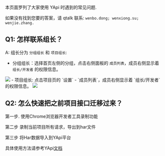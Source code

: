 本页面罗列了大家使用 YApi 时遇到的常见问题.

如果没有找到您要的答案，请 qtalk 联系: `wenbo.dong; wenxiong.su; wenjie.zhang.`

## Q1: 怎样联系组长？

A: 组长分为 `分组组长` 和 `项目组长`:
- 分组组长：选择首页左侧的分组，点击右侧面板的 `成员列表`，成员右侧显示着 `组长/开发者` 的权限信息。
<img src="./images/usage/manage_find_manager.png" />
- 项目组长: 点击项目页的 `设置` - `成员列表`，成员右侧显示着 `组长/开发者` 的权限信息。
<img src="./images/usage/manage_find_project_owner.png" />

## Q2: 怎么快速把之前项目接口迁移过来？

第一步. 使用Chrome浏览器开发者工具录制功能

第二步 录制当前项目所有请求，导出到har文件

第三步 将Har数据导入到YApi平台

具体使用方法请参考YApi<a  href="./index-%E6%95%B0%E6%8D%AE%E5%AF%BC%E5%85%A5(%E9%87%8D%E8%A6%81).html#HAR%08%08_数据导入">文档</a>